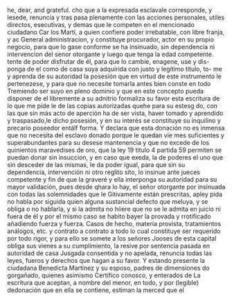 he, dear, and grateful.
cho que a la expresada esclavale corresponde, y lesede, renuncia y
tras pasa plenamente con las acciones personales, utiles directos,
esecutivas, y demas que le competen en el mencionado ciudadano Car
los Martí, a quien confiere poder irrebatable, con libre franja, y ac
General administracion, y constituye procurador, actor en su propio negocio, para que lo gase conforme se ha insinuado, sin dependencia ni intervencion del senor otorgante y luego que tenga la edad competente.
tente de poder disfrutar de él, para que lo cambie, enagene, use y dis- ponga de el como de casa suya adquirida con justo y legítimo título, to- me y aprenda de su autoridad la posesión que en virtud de este instrumento le pertenezese, y para que no necesite tomarla antes bien conste en todo
Tremiendo ser suyo en pleno dominio y que en este concepto pueda disponer de el libremente a su adnitrio formaliza su favor esta escritura de lo que me pide le de las copias autorizadas quehe para su estesg
do,
con las que sin más acto de aperción ha de ser vista, haver tomado
y aprendido y traspasado,le dicho posesión, y en su interés se constituye
su inquilino y precario poseedor entálf forma. Y declara que esta donación
no es inmensa que no necesita del esclavo donado porque le quedan vie
mes suficientes y superabundantes para su desese mantenencia y que no excede de los quinientos maravedises de oro, que la ley 19 titulo 4 partida 59 permiten se puedan donar sin insuccion, y en caso que exeda, la de poderes el uno que sin desceder de las mismas,
le da poder igual, para que sin su dependencia, intervención ni otro reglito sito, lo insinue ante jueces competente y fin de que la graveré y ella interponga su autoridad para su mayor validación, pues desde qhara lo hay, el señor otorgante por insinuada con todas las solemnidades que le
Gitivamente están prescritas,
apley pida no habla por siguida
quien alguna sustancial defecto que meluya,
y se obliga o no hablarla,
y si la admita
no híiere que no se le admita en juicio ni fuera de él y por el mismo caso se habito bayer la provada y rrotificado añadiendo fuerza y fuerza.
Casos de hecho, materia provista, tratamientos análogos, etc. y contrato a contrato a todo lo cual constituye ser requerido por todo rigor, y para ello se somete a los señores Jooses de esta capital obliga sus vienes a su cumplimiento, la resive por sentencia pasada
en autoridad de casa Jusgada consentida y no apelada, renuncia todas
las leyes, fueros y derechos que hagan a su favor. Y estando presente
la ciudadana Benedicta Martínez y su esposo, padres de dimensiones
do gorgañado, quienes asimismo Certifico conosco, y enterados de
La escritura que aceptan, a nombre del menor, en todo, y por (legible) dedonación que en ella se contiene, estiman la merced que el